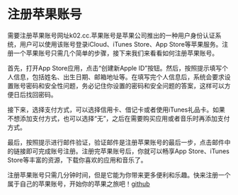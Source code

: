 # 注册苹果账号

需要注册苹果账号网址k02.cc.苹果账号是苹果公司推出的一种用户身份认证系统，用户可以使用该账号登录iCloud、iTunes Store、App Store等苹果服务。注册一个苹果账号只需几个简单的步骤，接下来我们来看看如何注册苹果账号。

首先，打开App Store应用，点击“创建新Apple ID”按钮。然后，按照提示填写个人信息，包括姓名、出生日期、邮箱地址等。在填写完个人信息后，系统会要求设置账号密码和安全性问题，务必记住你设置的密码和安全问题的答案，这样可以方便日后找回密码。

接下来，选择支付方式，可以选择信用卡、借记卡或者使用iTunes礼品卡。如果不想添加支付方式，也可以选择“无”，之后在需要购买应用或者音乐时再添加支付方式。

最后，按照提示进行邮件验证，验证邮件是注册苹果账号的最后一步，点击邮件中的链接即可完成账号注册。注册完苹果账号后，你就可以畅享App Store、iTunes Store等丰富的资源，下载你喜欢的应用和音乐了。

注册苹果账号只需几分钟时间，但是它能为你带来更多便利和乐趣。快来注册一个属于自己的苹果账号，开始你的苹果之旅吧！[github](https://github.com)